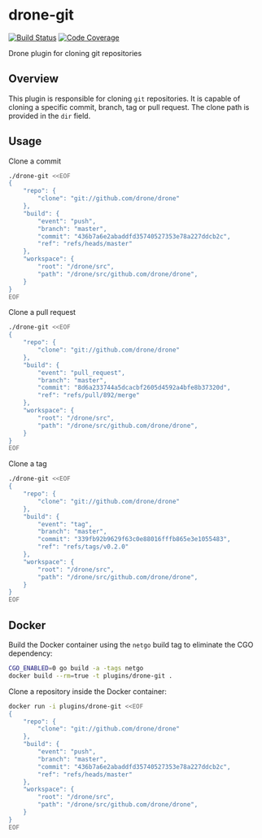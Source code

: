 # drone-git

[![Build Status](http://beta.drone.io/api/badges/drone-plugins/drone-git/status.svg)](http://beta.drone.io/drone-plugins/drone-git)
[![Code Coverage](https://aircover.co/badges/drone-plugins/drone-git/coverage.svg)](https://aircover.co/drone-plugins/drone-git)

Drone plugin for cloning git repositories

## Overview

This plugin is responsible for cloning `git` repositories. It is capable of cloning a specific commit, branch, tag or pull request. The clone path is provided in the `dir` field.

## Usage

Clone a commit

```sh
./drone-git <<EOF
{
	"repo": {
		"clone": "git://github.com/drone/drone"
	},
	"build": {
		"event": "push",
		"branch": "master",
		"commit": "436b7a6e2abaddfd35740527353e78a227ddcb2c",
		"ref": "refs/heads/master"
	},
	"workspace": {
		"root": "/drone/src",
		"path": "/drone/src/github.com/drone/drone",
	}
}
EOF
```

Clone a pull request

```sh
./drone-git <<EOF
{
	"repo": {
		"clone": "git://github.com/drone/drone"
	},
	"build": {
		"event": "pull_request",
		"branch": "master",
		"commit": "8d6a233744a5dcacbf2605d4592a4bfe8b37320d",
		"ref": "refs/pull/892/merge"
	},
	"workspace": {
		"root": "/drone/src",
		"path": "/drone/src/github.com/drone/drone",
	}
}
EOF
```

Clone a tag

```sh
./drone-git <<EOF
{
	"repo": {
		"clone": "git://github.com/drone/drone"
	},
	"build": {
		"event": "tag",
		"branch": "master",
		"commit": "339fb92b9629f63c0e88016fffb865e3e1055483",
		"ref": "refs/tags/v0.2.0"
	},
	"workspace": {
		"root": "/drone/src",
		"path": "/drone/src/github.com/drone/drone",
	}
}
EOF
```

## Docker

Build the Docker container using the `netgo` build tag to eliminate
the CGO dependency:

```sh
CGO_ENABLED=0 go build -a -tags netgo
docker build --rm=true -t plugins/drone-git .
```

Clone a repository inside the Docker container:

```sh
docker run -i plugins/drone-git <<EOF
{
	"repo": {
		"clone": "git://github.com/drone/drone"
	},
	"build": {
		"event": "push",
		"branch": "master",
		"commit": "436b7a6e2abaddfd35740527353e78a227ddcb2c",
		"ref": "refs/heads/master"
	},
	"workspace": {
		"root": "/drone/src",
		"path": "/drone/src/github.com/drone/drone",
	}
}
EOF
```
